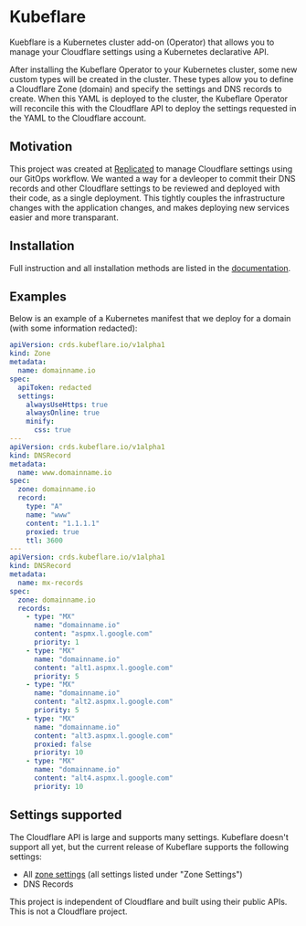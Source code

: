 # Kubeflare

Kuebflare is a Kubernetes cluster add-on (Operator) that allows you to manage your Cloudflare settings using a Kubernetes declarative API.

After installing the Kubeflare Operator to your Kubernetes cluster, some new custom types will be created in the cluster. These types allow you to define a Cloudflare Zone (domain) and specify the settings and DNS records to create. When this YAML is deployed to the cluster, the Kubeflare Operator will reconcile this with the Cloudflare API to deploy the settings requested in the YAML to the Cloudflare account.

## Motivation

This project was created at [Replicated](https://www.replicated.com) to manage Cloudflare settings using our GitOps workflow. We wanted a way for a devleoper to commit their DNS records and other Cloudflare settings to be reviewed and deployed with their code, as a single deployment. This tightly couples the infrastructure changes with the application changes, and makes deploying new services easier and more transparant.

## Installation

Full instruction and all installation methods are listed in the [documentation](https://kubeflare.com).

## Examples

Below is an example of a Kubernetes manifest that we deploy for a domain (with some information redacted):

```yaml
apiVersion: crds.kubeflare.io/v1alpha1
kind: Zone
metadata:
  name: domainname.io
spec:
  apiToken: redacted
  settings:
    alwaysUseHttps: true
    alwaysOnline: true
    minify:
      css: true
---
apiVersion: crds.kubeflare.io/v1alpha1
kind: DNSRecord
metadata:
  name: www.domainname.io
spec:
  zone: domainname.io
  record:
    type: "A"
    name: "www"
    content: "1.1.1.1"
    proxied: true
    ttl: 3600
---
apiVersion: crds.kubeflare.io/v1alpha1
kind: DNSRecord
metadata:
  name: mx-records
spec:
  zone: domainname.io
  records:
    - type: "MX"
      name: "domainname.io"
      content: "aspmx.l.google.com"
      priority: 1
    - type: "MX"
      name: "domainname.io"
      content: "alt1.aspmx.l.google.com"
      priority: 5
    - type: "MX"
      name: "domainname.io"
      content: "alt2.aspmx.l.google.com"
      priority: 5
    - type: "MX"
      name: "domainname.io"
      content: "alt3.aspmx.l.google.com"
      proxied: false      
      priority: 10
    - type: "MX"
      name: "domainname.io"
      content: "alt4.aspmx.l.google.com"
      priority: 10
```

## Settings supported

The Cloudflare API is large and supports many settings. Kubeflare doesn't support all yet, but the current release of Kubeflare supports the following settings:

- All [zone settings](https://api.cloudflare.com/#zone-settings-get-all-zone-settings) (all settings listed under "Zone Settings")
- DNS Records 


This project is independent of Cloudflare and built using their public APIs. This is not a Cloudflare project.
